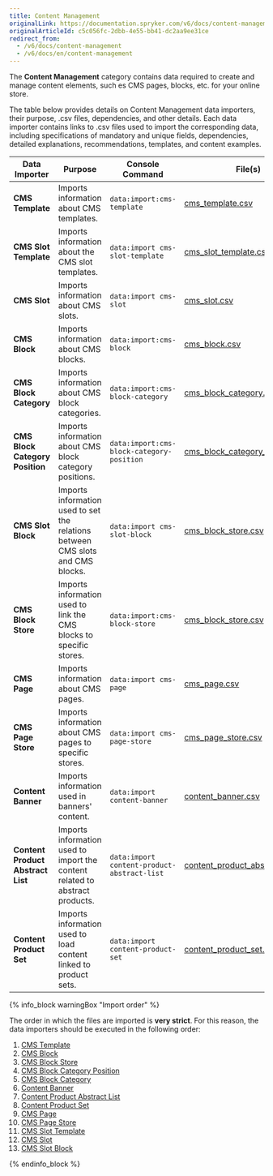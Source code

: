 ```yaml
---
title: Content Management
originalLink: https://documentation.spryker.com/v6/docs/content-management
originalArticleId: c5c056fc-2dbb-4e55-bb41-dc2aa9ee31ce
redirect_from:
  - /v6/docs/content-management
  - /v6/docs/en/content-management
---
```


The **Content Management** category contains data required to create and manage content elements, such es CMS pages, blocks, etc. for your online store.

The table below provides details on Content Management data importers, their purpose, .csv files, dependencies, and other details. Each data importer contains links to .csv files used to import the corresponding data, including specifications of mandatory and unique fields, dependencies, detailed explanations, recommendations, templates, and content examples.

| Data Importer | Purpose | Console Command| File(s) | Dependencies |
| --- | --- | --- | --- |--- |
| **CMS Template**   | Imports information about CMS templates. |`data:import:cms-template` |[ cms_template.csv](/docs/scos/dev/data-import/{{page.version}}/data-import-categories/content-management/file-details-cms-template.csv.html)|None |
| **CMS Slot Template**   | Imports information about the CMS slot templates. |`data:import cms-slot-template ` | [cms_slot_template.csv](/docs/scos/dev/data-import/{{page.version}}/data-import-categories/content-management/file-details-cms-slot-template.csv.html)| None|
| **CMS Slot**   | Imports information about CMS slots. |`data:import cms-slot` |[cms_slot.csv](/docs/scos/dev/data-import/{{page.version}}/data-import-categories/content-management/file-details-cms-slot.csv.html) |None |
| **CMS Block**   | Imports information about CMS blocks. |`data:import:cms-block` | [cms_block.csv](/docs/scos/dev/data-import/{{page.version}}/data-import-categories/content-management/file-details-cms-block.csv.html)|None |
| **CMS Block Category**   |Imports information about CMS block categories. |`data:import:cms-block-category` | [cms_block_category.csv](/docs/scos/dev/data-import/{{page.version}}/data-import-categories/content-management/file-details-cms-block-category.csv.html)|[cms_block_category_position.csv](/docs/scos/dev/data-import/{{page.version}}/data-import-categories/content-management/file-details-cms-block-category-postion.csv.html) |
| **CMS Block Category Position**   |Imports information about CMS block category positions. |`data:import:cms-block-category-position` |[cms_block_category_position.csv](/docs/scos/dev/data-import/{{page.version}}/data-import-categories/content-management/file-details-cms-block-category-postion.csv.html)|None |
| **CMS Slot Block**   | Imports information used to set the relations between CMS slots and CMS blocks.|`data:import cms-slot-block` | [cms_block_store.csv](/docs/scos/dev/data-import/{{page.version}}/data-import-categories/content-management/file-details-cms-block-store.csv.html)| <ul><li>[cms_slot.csv](/docs/scos/dev/data-import/{{page.version}}/data-import-categories/content-management/file-details-cms-slot.csv.html)</li><li>[cms_block.csv](/docs/scos/dev/data-import/{{page.version}}/data-import-categories/content-management/file-details-cms-block.csv.html)</li></ul> |
| **CMS Block Store**   | Imports information used to link the CMS blocks to specific stores. |`data:import:cms-block-store` | [cms_block_store.csv](/docs/scos/dev/data-import/{{page.version}}/data-import-categories/content-management/file-details-cms-block-store.csv.html)| <ul><li>[cms_block.csv](/docs/scos/dev/data-import/{{page.version}}/data-import-categories/content-management/file-details-cms-block.csv.html)</li><li>**stores.php** configuration file of demo shop PHP project</li></ul> |
| **CMS Page**   | Imports information about CMS pages. |`data:import cms-page` |[cms_page.csv](/docs/scos/dev/data-import/{{page.version}}/data-import-categories/content-management/file-details-cms-page.csv.html) |[cms_template.csv](/docs/scos/dev/data-import/{{page.version}}/data-import-categories/content-management/file-details-cms-template.csv.html) |
| **CMS Page Store**   | Imports information about CMS pages to specific stores. |`data:import cms-page-store` |[cms_page_store.csv](/docs/scos/dev/data-import/{{page.version}}/data-import-categories/content-management/file-details-cms-page-store.csv.html) | <ul><li>[cms_page.csv](/docs/scos/dev/data-import/{{page.version}}/data-import-categories/content-management/file-details-cms-page.csv.html)</li><li>**stores.php** configuration file of demo shop PHP project</li></ul>|
| **Content Banner**   | Imports information used in banners' content. |`data:import content-banner` |[content_banner.csv](/docs/scos/dev/data-import/{{page.version}}/data-import-categories/content-management/file-details-content-banner.csv.html) |[glossary.csv](/docs/scos/dev/data-import/{{page.version}}/data-import-categories/commerce-setup/file-details-glossary.csv.html) |
| **Content Product Abstract List**   |Imports information used to import the content related to abstract products.  |`data:import content-product-abstract-list` |[content_product_abstract_list.csv](/docs/scos/dev/data-import/{{page.version}}/data-import-categories/content-management/file-details-content-product-abstract-list.csv.html) |[product_abstract.csv ](/docs/scos/dev/data-import/{{page.version}}/data-import-categories/catalog-setup/products/file-details-product-abstract.csv.html)|
| **Content Product Set**   |Imports information used to load content linked to product sets.  |`data:import content-product-set ` | [content_product_set.csv](/docs/scos/dev/data-import/{{page.version}}/data-import-categories/content-management/file-details-content-product-set.csv.html)| [product_set.csv](/docs/scos/dev/data-import/{{page.version}}/data-import-categories/merchandising-setup/product-merchandising/file-details-product-set.csv.html)|



{% info_block warningBox "Import order" %}

The order in which the files are imported is **very strict**. For this reason, the data importers should be executed in the following order:

1. [CMS Template](/docs/scos/dev/data-import/{{page.version}}/data-import-categories/content-management/file-details-cms-template.csv.html)
2. [CMS Block](/docs/scos/dev/data-import/{{page.version}}/data-import-categories/content-management/file-details-cms-block.csv.html)
3. [CMS Block Store](/docs/scos/dev/data-import/{{page.version}}/data-import-categories/content-management/file-details-cms-block-store.csv.html)
4. [CMS Block Category Position](/docs/scos/dev/data-import/{{page.version}}/data-import-categories/content-management/file-details-cms-block-category-postion.csv.html)
5. [CMS Block Category](/docs/scos/dev/data-import/{{page.version}}/data-import-categories/content-management/file-details-cms-block-category.csv.html)
6. [Content Banner](/docs/scos/dev/data-import/{{page.version}}/data-import-categories/content-management/file-details-content-banner.csv.html)
7. [Content Product Abstract List](/docs/scos/dev/data-import/{{page.version}}/data-import-categories/content-management/file-details-content-product-abstract-list.csv.html)
8. [Content Product Set](/docs/scos/dev/data-import/{{page.version}}/data-import-categories/content-management/file-details-content-product-set.csv.html)
9. [CMS Page](/docs/scos/dev/data-import/{{page.version}}/data-import-categories/content-management/file-details-cms-page.csv.html)
10. [CMS Page Store](/docs/scos/dev/data-import/{{page.version}}/data-import-categories/content-management/file-details-cms-page-store.csv.html)
1. [CMS Slot Template](/docs/scos/dev/data-import/{{page.version}}/data-import-categories/content-management/file-details-cms-slot-template.csv.html)
2. [CMS Slot](/docs/scos/dev/data-import/{{page.version}}/data-import-categories/content-management/file-details-cms-slot.csv.html)
3. [CMS Slot Block](/docs/scos/dev/data-import/{{page.version}}/data-import-categories/content-management/file-details-cms-block-store.csv.html)


{% endinfo_block %}
